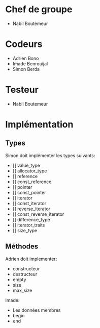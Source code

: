 Chef de groupe
==============

- Nabil Boutemeur

Codeurs
=======

- Adrien Bono
- Imade Benrouijal
- Simon Berda

Testeur
=======

- Nabil Boutemeur


Implémentation
==============

## Types ##

Simon doit implémenter les types suivants:

- [] value_type
- [] allocator_type
- [] reference
- [] const_reference
- [] pointer	
- [] const_pointer
- [] iterator
- [] const_iterator
- [] reverse_iterator
- [] const_reverse_iterator
- [] difference_type
- [] iterator_traits
- [] size_type




## Méthodes ##

Adrien doit implementer:

- constructeur
- destructeur
- empty
- size
- max_size

Imade:

- Les données membres
- begin
- end

